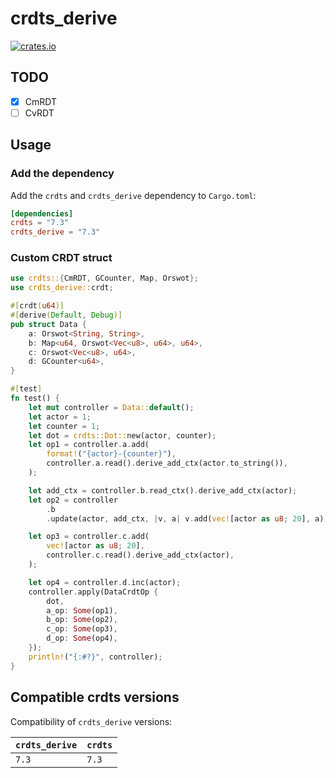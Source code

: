 # crdts_derive

[![crates.io](https://img.shields.io/crates/v/crdts_derive.svg)](https://crates.io/crates/crdts_derive)

## TODO

- [x] CmRDT
- [ ] CvRDT

## Usage

### Add the dependency

Add the `crdts` and `crdts_derive` dependency to `Cargo.toml`:

```toml
[dependencies]
crdts = "7.3"
crdts_derive = "7.3"
```

### Custom CRDT struct

```rust
use crdts::{CmRDT, GCounter, Map, Orswot};
use crdts_derive::crdt;

#[crdt(u64)]
#[derive(Default, Debug)]
pub struct Data {
    a: Orswot<String, String>,
    b: Map<u64, Orswot<Vec<u8>, u64>, u64>,
    c: Orswot<Vec<u8>, u64>,
    d: GCounter<u64>,
}

#[test]
fn test() {
    let mut controller = Data::default();
    let actor = 1;
    let counter = 1;
    let dot = crdts::Dot::new(actor, counter);
    let op1 = controller.a.add(
        format!("{actor}-{counter}"),
        controller.a.read().derive_add_ctx(actor.to_string()),
    );

    let add_ctx = controller.b.read_ctx().derive_add_ctx(actor);
    let op2 = controller
        .b
        .update(actor, add_ctx, |v, a| v.add(vec![actor as u8; 20], a));

    let op3 = controller.c.add(
        vec![actor as u8; 20],
        controller.c.read().derive_add_ctx(actor),
    );

    let op4 = controller.d.inc(actor);
    controller.apply(DataCrdtOp {
        dot,
        a_op: Some(op1),
        b_op: Some(op2),
        c_op: Some(op3),
        d_op: Some(op4),
    });
    println!("{:#?}", controller);
}

```

## Compatible crdts versions

Compatibility of `crdts_derive` versions:

| `crdts_derive` | `crdts` |
| :--           | :--    |
| `7.3`         | `7.3`  |